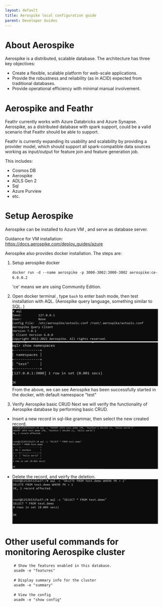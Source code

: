 ```yaml
---
layout: default
title: Aerospike local configuration guide
parent: Developer Guides
---
```


# About Aerospike

Aerospike is a distributed, scalable database. The architecture has three key objectives:

- Create a flexible, scalable platform for web-scale applications.
- Provide the robustness and reliability (as in ACID) expected from traditional databases.
- Provide operational efficiency with minimal manual involvement.

# Aerospike and Feathr

Feathr currently works with Azure Databricks and Azure Synapse. Aerospike, as a distributed database with spark support, could be a valid scenario that Feathr should be able to support. 

Feathr is currently expanding its usability and scalability by providing a provider model, which should support all spark-compatible data sources working as input/output for feature join and feature generation job. 

This includes: 
- Cosmos DB
- Aerospike
- ADLS Gen 2
- Sql 
- Azure Purview
- etc. 

# Setup Aerospike

Aerospike can be installed to Azure VM , and serve as database server. 

Guidance for VM installation: https://docs.aerospike.com/deploy_guides/azure

Aerospike also provides docker installation. The steps are: 

1. 	Setup aerospike docker 

	`docker run -d --name aerospike -p 3000-3002:3000-3002 aerospike:ce-6.0.0.2`

    'ce' means we are using Community Edition. 

1. Open docker terminal , type `bash` to enter bash mode, then test installation with AQL. (Aerospike query language, something similar to SQL. )
![aql_verification](./images/aerospike_aql.png)
![aql_verification1](./images/aerospike_aql_1.png)
From the above, we can see Aerospike has been successfully started in the docker, with default namespace "test"


1. Verify Aerospike basic CRUD
Next we will verify the functionality of Aerospike database by performing basic CRUD. 
- Insert a new record in sql-like grammar, then select the new created record.
![crud_verification](./images/aerospike_crud.png)

- Delete the record, and veirfy the deletion. 
![crud_verification1](./images/aerospike_crud_1.png)

# Other useful commands for monitoring Aerospike cluster
```
	# Show the features enabled in this database.
	asadm -e "features"
	
	# Display summary info for the cluster
	asadm -e "summary"
	
	# View the config
	asadm -e "show config"
```